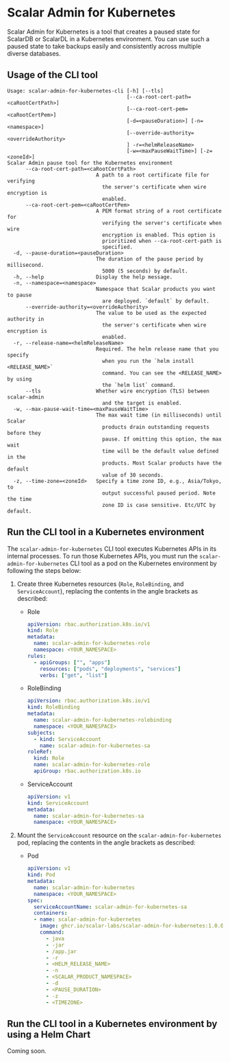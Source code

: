 # Scalar Admin for Kubernetes

Scalar Admin for Kubernetes is a tool that creates a paused state for ScalarDB or ScalarDL in a Kubernetes environment. You can use such a paused state to take backups easily and consistently across multiple diverse databases.

## Usage of the CLI tool

```console
Usage: scalar-admin-for-kubernetes-cli [-h] [--tls]
                                       [--ca-root-cert-path=<caRootCertPath>]
                                       [--ca-root-cert-pem=<caRootCertPem>]
                                       [-d=<pauseDuration>] [-n=<namespace>]
                                       [--override-authority=<overrideAuthority>
                                       ] -r=<helmReleaseName>
                                       [-w=<maxPauseWaitTime>] [-z=<zoneId>]
Scalar Admin pause tool for the Kubernetes environment
      --ca-root-cert-path=<caRootCertPath>
                             A path to a root certificate file for verifying
                               the server's certificate when wire encryption is
                               enabled.
      --ca-root-cert-pem=<caRootCertPem>
                             A PEM format string of a root certificate for
                               verifying the server's certificate when wire
                               encryption is enabled. This option is
                               prioritized when --ca-root-cert-path is
                               specified.
  -d, --pause-duration=<pauseDuration>
                             The duration of the pause period by millisecond.
                               5000 (5 seconds) by default.
  -h, --help                 Display the help message.
  -n, --namespace=<namespace>
                             Namespace that Scalar products you want to pause
                               are deployed. `default` by default.
      --override-authority=<overrideAuthority>
                             The value to be used as the expected authority in
                               the server's certificate when wire encryption is
                               enabled.
  -r, --release-name=<helmReleaseName>
                             Required. The helm release name that you specify
                               when you run the `helm install <RELEASE_NAME>`
                               command. You can see the <RELEASE_NAME> by using
                               the `helm list` command.
      --tls                  Whether wire encryption (TLS) between scalar-admin
                               and the target is enabled.
  -w, --max-pause-wait-time=<maxPauseWaitTime>
                             The max wait time (in milliseconds) until Scalar
                               products drain outstanding requests before they
                               pause. If omitting this option, the max wait
                               time will be the default value defined in the
                               products. Most Scalar products have the default
                               value of 30 seconds.
  -z, --time-zone=<zoneId>   Specify a time zone ID, e.g., Asia/Tokyo, to
                               output successful paused period. Note the time
                               zone ID is case sensitive. Etc/UTC by default.
```

## Run the CLI tool in a Kubernetes environment

The `scalar-admin-for-kubernetes` CLI tool executes Kubernetes APIs in its internal processes. To run those Kubernetes APIs, you must run the `scalar-admin-for-kubernetes` CLI tool as a pod on the Kubernetes environment by following the steps below:

1. Create three Kubernetes resources (`Role`, `RoleBinding`, and `ServiceAccount`), replacing the contents in the angle brackets as described:

   * Role

     ```yaml
     apiVersion: rbac.authorization.k8s.io/v1
     kind: Role
     metadata:
       name: scalar-admin-for-kubernetes-role
       namespace: <YOUR_NAMESPACE>
     rules:
       - apiGroups: ["", "apps"]
         resources: ["pods", "deployments", "services"]
         verbs: ["get", "list"]
     ```

   * RoleBinding

     ```yaml
     apiVersion: rbac.authorization.k8s.io/v1
     kind: RoleBinding
     metadata:
       name: scalar-admin-for-kubernetes-rolebinding
       namespace: <YOUR_NAMESPACE>
     subjects:
       - kind: ServiceAccount
         name: scalar-admin-for-kubernetes-sa
     roleRef:
       kind: Role
       name: scalar-admin-for-kubernetes-role
       apiGroup: rbac.authorization.k8s.io
     ```

   * ServiceAccount

     ```yaml
     apiVersion: v1
     kind: ServiceAccount
     metadata:
       name: scalar-admin-for-kubernetes-sa
       namespace: <YOUR_NAMESPACE>
     ```

1. Mount the `ServiceAccount` resource on the `scalar-admin-for-kubernetes` pod, replacing the contents in the angle brackets as described:

   * Pod

     ```yaml
     apiVersion: v1
     kind: Pod
     metadata:
       name: scalar-admin-for-kubernetes
       namespace: <YOUR_NAMESPACE>
     spec:
       serviceAccountName: scalar-admin-for-kubernetes-sa
       containers:
       - name: scalar-admin-for-kubernetes
         image: ghcr.io/scalar-labs/scalar-admin-for-kubernetes:1.0.0
         command:
           - java
           - -jar
           - /app.jar
           - -r
           - <HELM_RELEASE_NAME>
           - -n
           - <SCALAR_PRODUCT_NAMESPACE>
           - -d
           - <PAUSE_DURATION>
           - -z
           - <TIMEZONE>
     ```

## Run the CLI tool in a Kubernetes environment by using a Helm Chart

Coming soon.

